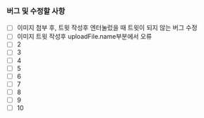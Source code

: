 ### 버그 및 수정할 사항

- [ ] 이미지 첨부 후, 트윗 작성후 엔터눌렀을 때 트윗이 되지 않는 버그 수정
- [ ] 이미지 트윗 작성후 uploadFile.name부분에서 오류
- [ ] 2
- [ ] 3
- [ ] 4
- [ ] 5
- [ ] 6
- [ ] 7
- [ ] 8
- [ ] 9
- [ ] 10
